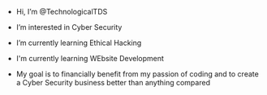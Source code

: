 - Hi, I’m @TechnologicalTDS
- I’m interested in Cyber Security
- I’m currently learning Ethical Hacking
- I'm currently learning WEbsite Development

- My goal is to financially benefit from my passion of coding and to create a Cyber Security business better than anything compared



